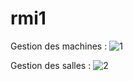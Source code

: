 # rmi1

Gestion des machines :
![1](https://github.com/Makoudi-nouhaila/rmi1/assets/105071939/8be7038d-fddd-427d-a213-d82bb3ff9e53)

Gestion des salles :
![2](https://github.com/Makoudi-nouhaila/rmi1/assets/105071939/52c54692-fe6e-4fc8-b12e-184611ce0907)


